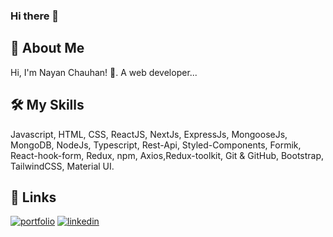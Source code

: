 ### Hi there 👋

<!--
**Nayanchauhan9999/Nayanchauhan9999** is a ✨ _special_ ✨ repository because its `README.md` (this file) appears on your GitHub profile.

Here are some ideas to get you started:

- 🔭 I’m currently working on ...
- 🌱 I’m currently learning ...
- 👯 I’m looking to collaborate on ...
- 🤔 I’m looking for help with ...
- 💬 Ask me about ...
- 📫 How to reach me: ...
- 😄 Pronouns: ...
- ⚡ Fun fact: ...
-->

## 🚀 About Me
Hi, I'm Nayan Chauhan! 👋. A web developer...

## 🛠 My Skills
Javascript, HTML, CSS, ReactJS, NextJs, ExpressJs, MongooseJs, MongoDB, NodeJs, Typescript, Rest-Api, Styled-Components, Formik, React-hook-form, Redux, npm, Axios,Redux-toolkit, Git & GitHub, Bootstrap, TailwindCSS, Material UI.


## 🔗 Links
[![portfolio](https://img.shields.io/badge/my_portfolio-000?style=for-the-badge&logo=ko-fi&logoColor=white)](https://nayan-chauhan-portfolio.vercel.app/)
[![linkedin](https://img.shields.io/badge/linkedin-0A66C2?style=for-the-badge&logo=linkedin&logoColor=white)](https://www.linkedin.com/in/chauhan-nayan)



